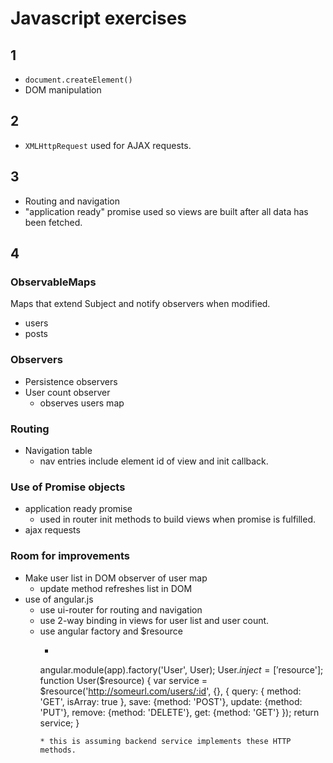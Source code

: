 # Javascript exercises

## 1 
* `document.createElement()`
* DOM manipulation
## 2
* `XMLHttpRequest` used for AJAX requests.

## 3
* Routing and navigation
* "application ready" promise used so views are built after all data has been fetched.
## 4

### ObservableMaps
Maps that extend Subject and notify observers when modified.

* users
* posts

### Observers
* Persistence observers
* User count observer
  * observes users map
   
### Routing
* Navigation table
  * nav entries include element id of view and init callback.

### Use of Promise objects
* application ready promise
  * used in router init methods to build views when promise is fulfilled.
* ajax requests

### Room for improvements
* Make user list in DOM observer of user map
  * update method refreshes list in DOM
* use of angular.js
  * use ui-router for routing and navigation
  * use 2-way binding in views for user list and user count.
  * use angular factory and $resource 
     * ```javascript
     angular.module(app).factory('User', User);
    User.$inject = ['$resource'];
    function User($resource) {
      var service = $resource('http://someurl.com/users/:id', {}, {
            query: {
                method: 'GET',
                isArray: true
            },
            save: {method: 'POST'},
            update: {method: 'PUT'},
            remove: {method: 'DELETE'},
            get: {method: 'GET'}
        });
        return service;
    }
    ```
    * this is assuming backend service implements these HTTP methods.